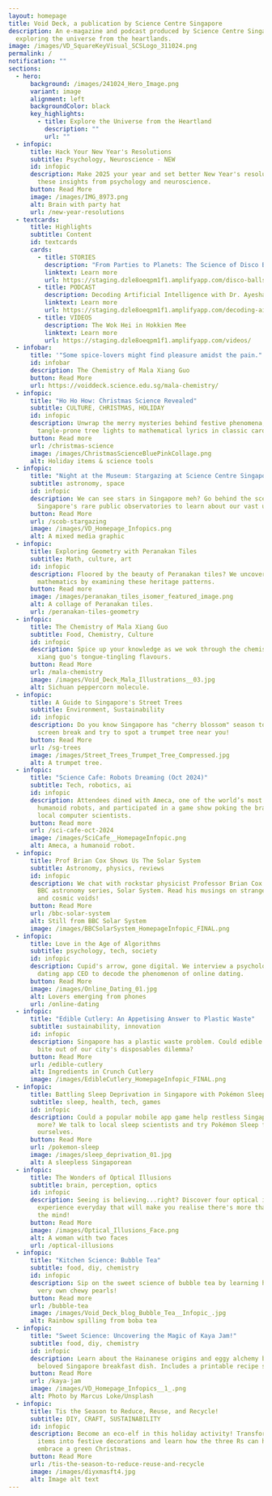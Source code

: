```yaml
---
layout: homepage
title: Void Deck, a publication by Science Centre Singapore
description: An e-magazine and podcast produced by Science Centre Singapore
  exploring the universe from the heartlands.
image: /images/VD_SquareKeyVisual_SCSLogo_311024.png
permalink: /
notification: ""
sections:
  - hero:
      background: /images/241024_Hero_Image.png
      variant: image
      alignment: left
      backgroundColor: black
      key_highlights:
        - title: Explore the Universe from the Heartland
          description: ""
          url: ""
  - infopic:
      title: Hack Your New Year's Resolutions
      subtitle: Psychology, Neuroscience - NEW
      id: infopic
      description: Make 2025 your year and set better New Year's resolutions with
        these insights from psychology and neuroscience.
      button: Read More
      image: /images/IMG_8973.png
      alt: Brain with party hat
      url: /new-year-resolutions
  - textcards:
      title: Highlights
      subtitle: Content
      id: textcards
      cards:
        - title: STORIES
          description: "From Parties to Planets: The Science of Disco Balls"
          linktext: Learn more
          url: https://staging.dzle8oeqpm1f1.amplifyapp.com/disco-balls/
        - title: PODCAST
          description: Decoding Artificial Intelligence with Dr. Ayesha Khanna (AddoAl)
          linktext: Learn more
          url: https://staging.dzle8oeqpm1f1.amplifyapp.com/decoding-ai/
        - title: VIDEOS
          description: The Wok Hei in Hokkien Mee
          linktext: Learn more
          url: https://staging.dzle8oeqpm1f1.amplifyapp.com/videos/
  - infobar:
      title: '"Some spice-lovers might find pleasure amidst the pain."'
      id: infobar
      description: The Chemistry of Mala Xiang Guo
      button: Read More
      url: https://voiddeck.science.edu.sg/mala-chemistry/
  - infopic:
      title: "Ho Ho How: Christmas Science Revealed"
      subtitle: CULTURE, CHRISTMAS, HOLIDAY
      id: infopic
      description: Unwrap the merry mysteries behind festive phenomena, from
        tangle-prone tree lights to mathematical lyrics in classic carols.
      button: Read more
      url: /christmas-science
      image: /images/ChristmasScienceBluePinkCollage.png
      alt: Holiday items & science tools
  - infopic:
      title: "Night at the Museum: Stargazing at Science Centre Singapore"
      subtitle: astronomy, space
      id: infopic
      description: We can see stars in Singapore meh? Go behind the scenes at one of
        Singapore's rare public observatories to learn about our vast universe.
      button: Read More
      url: /scob-stargazing
      image: /images/VD_Homepage_Infopics.png
      alt: A mixed media graphic
  - infopic:
      title: Exploring Geometry with Peranakan Tiles
      subtitle: Math, culture, art
      id: infopic
      description: Floored by the beauty of Peranakan tiles? We uncover a mosaic of
        mathematics by examining these heritage patterns.
      button: Read more
      image: /images/peranakan_tiles_isomer_featured_image.png
      alt: A collage of Peranakan tiles.
      url: /peranakan-tiles-geometry
  - infopic:
      title: The Chemistry of Mala Xiang Guo
      subtitle: Food, Chemistry, Culture
      id: infopic
      description: Spice up your knowledge as we wok through the chemistry of mala
        xiang guo's tongue-tingling flavours.
      button: Read More
      url: /mala-chemistry
      image: /images/Void_Deck_Mala_Illustrations__03.jpg
      alt: Sichuan peppercorn molecule.
  - infopic:
      title: A Guide to Singapore's Street Trees
      subtitle: Environment, Sustainability
      id: infopic
      description: Do you know Singapore has "cherry blossom" season too? Take a
        screen break and try to spot a trumpet tree near you!
      button: Read More
      url: /sg-trees
      image: /images/Street_Trees_Trumpet_Tree_Compressed.jpg
      alt: A trumpet tree.
  - infopic:
      title: "Science Cafe: Robots Dreaming (Oct 2024)"
      subtitle: Tech, robotics, ai
      id: infopic
      description: Attendees dined with Ameca, one of the world’s most advanced
        humanoid robots, and participated in a game show poking the brains of
        local computer scientists.
      button: Read more
      url: /sci-cafe-oct-2024
      image: /images/SciCafe__HomepageInfopic.png
      alt: Ameca, a humanoid robot.
  - infopic:
      title: Prof Brian Cox Shows Us The Solar System
      subtitle: Astronomy, physics, reviews
      id: infopic
      description: We chat with rockstar physicist Professor Brian Cox on his latest
        BBC astronomy series, Solar System. Read his musings on strange worlds
        and cosmic voids!
      button: Read More
      url: /bbc-solar-system
      alt: Still from BBC Solar System
      image: /images/BBCSolarSystem_HomepageInfopic_FINAL.png
  - infopic:
      title: Love in the Age of Algorithms
      subtitle: psychology, tech, society
      id: infopic
      description: Cupid's arrow, gone digital. We interview a psychologist and a
        dating app CEO to decode the phenomenon of online dating.
      button: Read More
      image: /images/Online_Dating_01.jpg
      alt: Lovers emerging from phones
      url: /online-dating
  - infopic:
      title: "Edible Cutlery: An Appetising Answer to Plastic Waste"
      subtitle: sustainability, innovation
      id: infopic
      description: Singapore has a plastic waste problem. Could edible cutlery take a
        bite out of our city's disposables dilemma?
      button: Read More
      url: /edible-cutlery
      alt: Ingredients in Crunch Cutlery
      image: /images/EdibleCutlery_HomepageInfopic_FINAL.png
  - infopic:
      title: Battling Sleep Deprivation in Singapore with Pokémon Sleep
      subtitle: sleep, health, tech, games
      id: infopic
      description: Could a popular mobile app game help restless Singaporeans sleep
        more? We talk to local sleep scientists and try Pokémon Sleep for
        ourselves.
      button: Read More
      url: /pokemon-sleep
      image: /images/sleep_deprivation_01.jpg
      alt: A sleepless Singaporean
  - infopic:
      title: The Wonders of Optical Illusions
      subtitle: brain, perception, optics
      id: infopic
      description: Seeing is believing...right? Discover four optical illusions we
        experience everyday that will make you realise there's more than meets
        the mind!
      button: Read More
      image: /images/Optical_Illusions_Face.png
      alt: A woman with two faces
      url: /optical-illusions
  - infopic:
      title: "Kitchen Science: Bubble Tea"
      subtitle: food, diy, chemistry
      id: infopic
      description: Sip on the sweet science of bubble tea by learning how to make your
        very own chewy pearls!
      button: Read more
      url: /bubble-tea
      image: /images/Void_Deck_blog_Bubble_Tea__Infopic_.jpg
      alt: Rainbow spilling from boba tea
  - infopic:
      title: "Sweet Science: Uncovering the Magic of Kaya Jam!"
      subtitle: food, diy, chemistry
      id: infopic
      description: Learn about the Hainanese origins and eggy alchemy behind this
        beloved Singapore breakfast dish. Includes a printable recipe sheet!
      button: Read More
      url: /kaya-jam
      image: /images/VD_Homepage_Infopics__1_.png
      alt: Photo by Marcus Loke/Unsplash
  - infopic:
      title: Tis the Season to Reduce, Reuse, and Recycle!
      subtitle: DIY, CRAFT, SUSTAINABILITY
      id: infopic
      description: Become an eco-elf in this holiday activity! Transform everyday
        items into festive decorations and learn how the three Rs can help us
        embrace a green Christmas.
      button: Read More
      url: /tis-the-season-to-reduce-reuse-and-recycle
      image: /images/diyxmasft4.jpg
      alt: Image alt text
---
```

